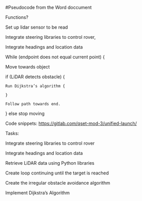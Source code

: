 #Pseudocode from the Word doccument

Functions?

Set up lidar sensor to be read

Integrate steering libraries to control rover,

Integrate headings and location data


While (endpoint does not equal current point) {
  
  Move towards object
  
  if (LiDAR detects obstacle) {
    
    Run Dijkstra’s algorithm {
    
    }
    
    Follow path towards end. 
  
  } else stop moving 


Code snippets: https://gitlab.com/qset-mod-3/unified-launch/


Tasks:

Integrate steering libraries to control rover

Integrate headings and location data

Retrieve LiDAR data using Python libraries

Create loop continuing until the target is reached

Create the irregular obstacle avoidance algorithm

Implement Dijkstra’s Algorithm
